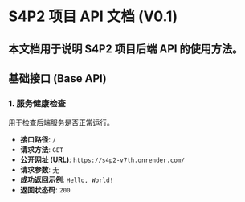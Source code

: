 # S4P2 项目 API 文档 (V0.1)

本文档用于说明 S4P2 项目后端 API 的使用方法。
---
## 基础接口 (Base API)

### 1. 服务健康检查
用于检查后端服务是否正常运行。

* **接口路径**: `/`
* **请求方法**: `GET`
* **公开网址 (URL)**: `https://s4p2-v7th.onrender.com/`
* **请求参数**: 无
* **成功返回示例**: `Hello, World!`
* **返回状态码**: `200`